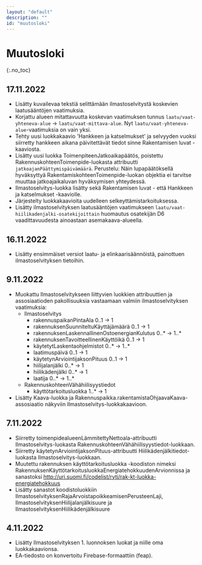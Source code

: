 ```yaml
---
layout: "default"
description: ""
id: "muutosloki"
---
```

# Muutosloki
{:.no_toc}

## 17.11.2022

- Lisätty kuvailevaa tekstiä selittämään ilmastoselvitystä koskevien laatusääntöjen vaatimuksia.
- Korjattu alueen mitattavuutta koskevan vaatimuksen tunnus `laatu/vaat-yhteneva-alue` -> `laatu/vaat-mittava-alue`. Nyt `laatu/vaat-yhteneva-alue`-vaatimuksia on vain yksi.
- Tehty uusi luokkakaavio 'Hankkeen ja katselmukset' ja selvyyden vuoksi siirretty hankkeen aikana päivitettävät tiedot sinne Rakentamisen luvat -kaaviosta.
- Lisätty uusi luokka ToimenpiteenJatkoaikapäätös, poistettu RakennuskohteenToimenpide-luokasta attribuutti `jatkoajanPäättymispäivämäärä`. Perustelu: Näin lupapäätöksellä hyväksyttyä RakentamiskohteenToimenpide-luokan objektia ei tarvitse muuttaa jatkoajaikaluvan hyväksymisen yhteydessä.
- Ilmastoselvitys-luokka lisätty sekä Rakentamisen luvat - että Hankkeen ja katselmukset -kaaviolle.
- Järjestelty luokkakaavioita uudelleen selkeyttämistarkoituksessa.
- Lisätty ilmastoselvityksen laatusääntöjen vaatimukseen `laatu/vaat-hiilikadenjalki-osatekijoittain`  huomautus osatekijän D6 vaadittavuudesta ainoastaan asemakaava-alueella.

## 16.11.2022

- Lisätty ensimmäiset versiot laatu- ja elinkaarisäännöistä, painottuen ilmastoselvityksen tietoihin.

## 9.11.2022

- Muokattu Ilmastoselvitykseen liittyvien luokkien attribuuttien ja assosiaatioden pakollisuuksia vastaamaan valmiin ilmastoselvityksen vaatimuksia:
   - Ilmastoselvitys
      - rakennuspaikanPintaAla 0..1 -> 1
      - rakennuksenSuunniteltuKäyttäjämäärä 0..1 -> 1
      - rakennuksenLaskennallinenOstoenergianKulutus 0..* -> 1..*
      - rakennuksenTavoitteellinenKäyttöikä 0..1 -> 1
      - käytetytLaskentaohjelmistot 0..* -> 1..*
      - laatimuspäivä 0..1 -> 1
      - käytetynArviointijaksonPituus 0..1 -> 1
      - hiilijalanjälki 0..* -> 1
      - hiilikädenjälki 0..* -> 1
      - laatija 0..* -> 1..*
   - RakennuskohteenVähähiilisyystiedot
      - käyttötarkoitusluokka 1..* -> 1  
 - Lisätty Kaava-luokka ja Rakennuspaikka.rakentamistaOhjaavaKaava-assosiaatio näkyviin Ilmastoselvitys-luokkakaavioon.

## 7.11.2022

- Siirretty toimenpidealueenLämmitettyNettoala-attribuutti Ilmastoselvitys-luokasta RakennuskohteenVähähiilisyystiedot-luokkaan.
- Siirretty käytetynArviointijaksonPituus-attribuutti Hiilikädenjälkitiedot-luokasta Ilmastoselvitys-luokkaan.
- Muutettu rakennuksen käyttötarkoitusluokka -koodiston nimeksi RakennuksenKäyttötarkoitusluokkaEnergiatehokkuudenArvionnissa ja sanastoksi http://uri.suomi.fi/codelist/rytj/rak-kt-luokka-energiatehokkuus
- Lisätty sanastot koodistoluokkiin IlmastoselvityksenRajaArvoistapoikkeamisenPerusteenLaji, IlmastoselvityksenHiilijalanjälkisuure ja IlmastoselvityksenHiilikädenjälkisuure


## 4.11.2022

- Lisätty Ilmastoselvityksen 1. luonnoksen luokat ja niille oma luokkakaavionsa.
- EA-tiedosto on konvertoitu Firebase-formaattiin (feap). 
